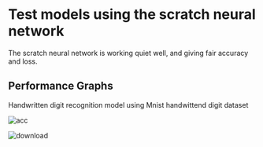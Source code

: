 # Test models using the scratch neural network

The scratch neural network is working quiet well, and giving fair accuracy and loss.

## Performance Graphs
Handwritten digit recognition model using Mnist handwittend digit dataset

![acc](https://github.com/themid6t/NeuralNet-Barebones/assets/74809489/a2893883-5ddb-4abd-8e2e-95601dd4a044)

![download](https://github.com/themid6t/NeuralNet-Barebones/assets/74809489/ee4472ac-b69b-4a29-b5b9-93784218bc9d)
